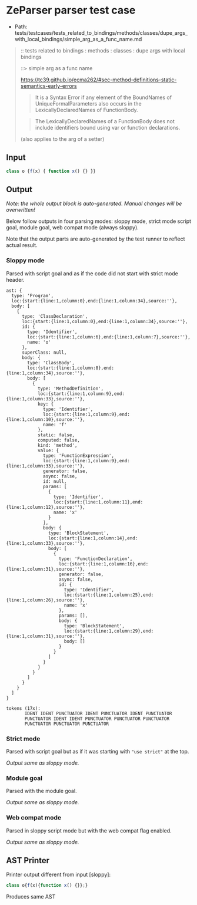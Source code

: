 # ZeParser parser test case

- Path: tests/testcases/tests_related_to_bindings/methods/classes/dupe_args_with_local_bindings/simple_arg_as_a_func_name.md

> :: tests related to bindings : methods : classes : dupe args with local bindings
>
> ::> simple arg as a func name
> 
> https://tc39.github.io/ecma262/#sec-method-definitions-static-semantics-early-errors
> 
> > It is a Syntax Error if any element of the BoundNames of UniqueFormalParameters also occurs in the LexicallyDeclaredNames of FunctionBody.
> 
> > The LexicallyDeclaredNames of a FunctionBody does not include identifiers bound using var or function declarations.
> 
> (also applies to the arg of a setter)

## Input

`````js
class o {f(x) { function x() {} }}
`````

## Output

_Note: the whole output block is auto-generated. Manual changes will be overwritten!_

Below follow outputs in four parsing modes: sloppy mode, strict mode script goal, module goal, web compat mode (always sloppy).

Note that the output parts are auto-generated by the test runner to reflect actual result.

### Sloppy mode

Parsed with script goal and as if the code did not start with strict mode header.

`````
ast: {
  type: 'Program',
  loc:{start:{line:1,column:0},end:{line:1,column:34},source:''},
  body: [
    {
      type: 'ClassDeclaration',
      loc:{start:{line:1,column:0},end:{line:1,column:34},source:''},
      id: {
        type: 'Identifier',
        loc:{start:{line:1,column:6},end:{line:1,column:7},source:''},
        name: 'o'
      },
      superClass: null,
      body: {
        type: 'ClassBody',
        loc:{start:{line:1,column:8},end:{line:1,column:34},source:''},
        body: [
          {
            type: 'MethodDefinition',
            loc:{start:{line:1,column:9},end:{line:1,column:33},source:''},
            key: {
              type: 'Identifier',
              loc:{start:{line:1,column:9},end:{line:1,column:10},source:''},
              name: 'f'
            },
            static: false,
            computed: false,
            kind: 'method',
            value: {
              type: 'FunctionExpression',
              loc:{start:{line:1,column:9},end:{line:1,column:33},source:''},
              generator: false,
              async: false,
              id: null,
              params: [
                {
                  type: 'Identifier',
                  loc:{start:{line:1,column:11},end:{line:1,column:12},source:''},
                  name: 'x'
                }
              ],
              body: {
                type: 'BlockStatement',
                loc:{start:{line:1,column:14},end:{line:1,column:33},source:''},
                body: [
                  {
                    type: 'FunctionDeclaration',
                    loc:{start:{line:1,column:16},end:{line:1,column:31},source:''},
                    generator: false,
                    async: false,
                    id: {
                      type: 'Identifier',
                      loc:{start:{line:1,column:25},end:{line:1,column:26},source:''},
                      name: 'x'
                    },
                    params: [],
                    body: {
                      type: 'BlockStatement',
                      loc:{start:{line:1,column:29},end:{line:1,column:31},source:''},
                      body: []
                    }
                  }
                ]
              }
            }
          }
        ]
      }
    }
  ]
}

tokens (17x):
       IDENT IDENT PUNCTUATOR IDENT PUNCTUATOR IDENT PUNCTUATOR
       PUNCTUATOR IDENT IDENT PUNCTUATOR PUNCTUATOR PUNCTUATOR
       PUNCTUATOR PUNCTUATOR PUNCTUATOR
`````

### Strict mode

Parsed with script goal but as if it was starting with `"use strict"` at the top.

_Output same as sloppy mode._

### Module goal

Parsed with the module goal.

_Output same as sloppy mode._

### Web compat mode

Parsed in sloppy script mode but with the web compat flag enabled.

_Output same as sloppy mode._

## AST Printer

Printer output different from input [sloppy]:

````js
class o{f(x){function x() {}};}
````

Produces same AST
